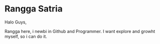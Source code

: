 # Rangga Satria

  Halo Guys,
  
  Rangga here, i newbi in Github and Programmer. I want explore and growht myself, so i can do it.
  
